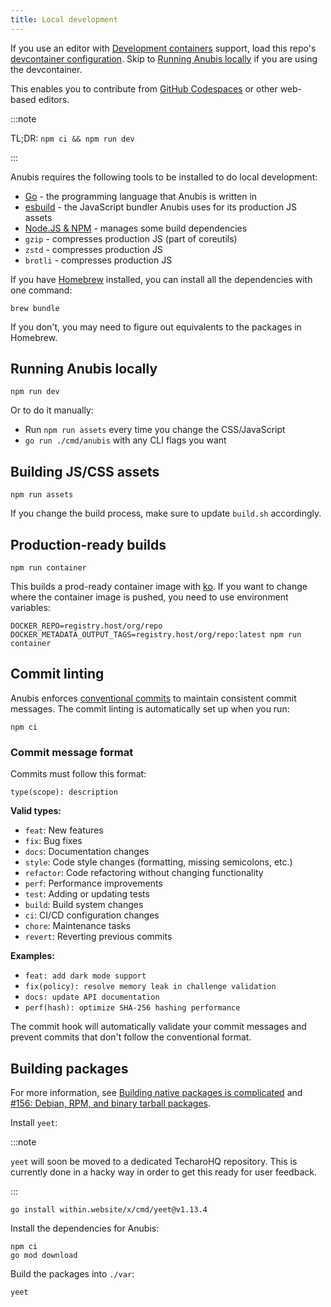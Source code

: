 ```yaml
---
title: Local development
---
```


If you use an editor with [Development containers](https://containers.dev) support, load this repo's [devcontainer configuration](https://github.com/TecharoHQ/anubis/tree/main/.devcontainer). Skip to [Running Anubis locally](#running-anubis-locally) if you are using the devcontainer.

This enables you to contribute from [GitHub Codespaces](https://github.com/features/codespaces) or other web-based editors.

:::note

TL;DR: `npm ci && npm run dev`

:::

Anubis requires the following tools to be installed to do local development:

- [Go](https://go.dev) - the programming language that Anubis is written in
- [esbuild](https://esbuild.github.io/) - the JavaScript bundler Anubis uses for its production JS assets
- [Node.JS & NPM](https://nodejs.org/en) - manages some build dependencies
- `gzip` - compresses production JS (part of coreutils)
- `zstd` - compresses production JS
- `brotli` - compresses production JS

If you have [Homebrew](https://brew.sh) installed, you can install all the dependencies with one command:

```text
brew bundle
```

If you don't, you may need to figure out equivalents to the packages in Homebrew.

## Running Anubis locally

```text
npm run dev
```

Or to do it manually:

- Run `npm run assets` every time you change the CSS/JavaScript
- `go run ./cmd/anubis` with any CLI flags you want

## Building JS/CSS assets

```text
npm run assets
```

If you change the build process, make sure to update `build.sh` accordingly.

## Production-ready builds

```text
npm run container
```

This builds a prod-ready container image with [ko](https://ko.build). If you want to change where the container image is pushed, you need to use environment variables:

```text
DOCKER_REPO=registry.host/org/repo DOCKER_METADATA_OUTPUT_TAGS=registry.host/org/repo:latest npm run container
```

## Commit linting

Anubis enforces [conventional commits](https://www.conventionalcommits.org/) to maintain consistent commit messages. The commit linting is automatically set up when you run:

```text
npm ci
```

### Commit message format

Commits must follow this format:

```text
type(scope): description
```

**Valid types:**
- `feat`: New features
- `fix`: Bug fixes
- `docs`: Documentation changes
- `style`: Code style changes (formatting, missing semicolons, etc.)
- `refactor`: Code refactoring without changing functionality
- `perf`: Performance improvements
- `test`: Adding or updating tests
- `build`: Build system changes
- `ci`: CI/CD configuration changes
- `chore`: Maintenance tasks
- `revert`: Reverting previous commits

**Examples:**
- `feat: add dark mode support`
- `fix(policy): resolve memory leak in challenge validation`
- `docs: update API documentation`
- `perf(hash): optimize SHA-256 hashing performance`

The commit hook will automatically validate your commit messages and prevent commits that don't follow the conventional format.

## Building packages

For more information, see [Building native packages is complicated](https://xeiaso.net/blog/2025/anubis-packaging/) and [#156: Debian, RPM, and binary tarball packages](https://github.com/TecharoHQ/anubis/issues/156).

Install `yeet`:

:::note

`yeet` will soon be moved to a dedicated TecharoHQ repository. This is currently done in a hacky way in order to get this ready for user feedback.

:::

```text
go install within.website/x/cmd/yeet@v1.13.4
```

Install the dependencies for Anubis:

```text
npm ci
go mod download
```

Build the packages into `./var`:

```text
yeet
```
